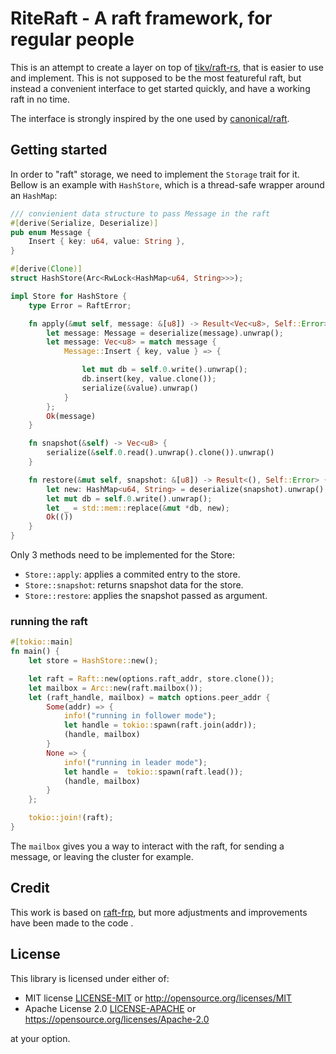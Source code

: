 # RiteRaft - A raft framework, for regular people

This is an attempt to create a layer on top of
[tikv/raft-rs](https://github.com/tikv/raft-rs), that is easier to use and
implement. This is not supposed to be the most featureful raft, but instead a
convenient interface to get started quickly, and have a working raft in no
time.

The interface is strongly inspired by the one used by [canonical/raft](https://github.com/canonical/raft).

## Getting started

In order to "raft" storage, we need to implement the `Storage` trait for it.
Bellow is an example with `HashStore`, which is a thread-safe wrapper around an
`HashMap`:

```rust
/// convienient data structure to pass Message in the raft
#[derive(Serialize, Deserialize)]
pub enum Message {
    Insert { key: u64, value: String },
}

#[derive(Clone)]
struct HashStore(Arc<RwLock<HashMap<u64, String>>>);

impl Store for HashStore {
    type Error = RaftError;

    fn apply(&mut self, message: &[u8]) -> Result<Vec<u8>, Self::Error> {
        let message: Message = deserialize(message).unwrap();
        let message: Vec<u8> = match message {
            Message::Insert { key, value } => {

                let mut db = self.0.write().unwrap();
                db.insert(key, value.clone());
                serialize(&value).unwrap()
            }
        };
        Ok(message)
    }

    fn snapshot(&self) -> Vec<u8> {
        serialize(&self.0.read().unwrap().clone()).unwrap()
    }

    fn restore(&mut self, snapshot: &[u8]) -> Result<(), Self::Error> {
        let new: HashMap<u64, String> = deserialize(snapshot).unwrap();
        let mut db = self.0.write().unwrap();
        let _ = std::mem::replace(&mut *db, new);
        Ok(())
    }
}
```

Only 3 methods need to be implemented for the Store:
- `Store::apply`: applies a commited entry to the store.
- `Store::snapshot`: returns snapshot data for the store.
- `Store::restore`: applies the snapshot passed as argument.

### running the raft

```rust
#[tokio::main]
fn main() {
    let store = HashStore::new();

    let raft = Raft::new(options.raft_addr, store.clone());
    let mailbox = Arc::new(raft.mailbox());
    let (raft_handle, mailbox) = match options.peer_addr {
        Some(addr) => {
            info!("running in follower mode");
            let handle = tokio::spawn(raft.join(addr));
            (handle, mailbox)
        }
        None => {
            info!("running in leader mode");
            let handle =  tokio::spawn(raft.lead());
            (handle, mailbox)
        }
    };

    tokio::join!(raft);
}

```

The `mailbox` gives you a way to interact with the raft, for sending a message, or leaving the cluster for example.


## Credit

This work is based on  [raft-frp](https://github.com/MarinPostma/raft-frp), but more adjustments and improvements have been made to the code .

## License

This library is licensed under either of:

* MIT license [LICENSE-MIT](LICENSE-MIT) or http://opensource.org/licenses/MIT
* Apache License 2.0 [LICENSE-APACHE](LICENSE-APACHE) or https://opensource.org/licenses/Apache-2.0

at your option.
